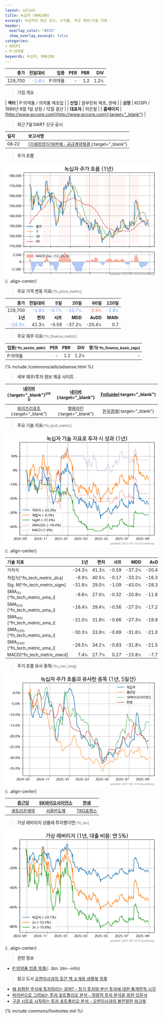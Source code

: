 ```yaml
---
layout: splash
title: 녹십자 (006280)
excerpt: 녹십자의 최근 공시, 수익률, 주요 재무/기술 지표
header:
  overlay_color: "#333"
  show_overlay_excerpt: false
categories:
- KOSPI
- P:의약품
keywords: 녹십자, 006280
---
```


| **종가** | **전일대비** | **업종** | **PER** | **PBR** | **DIV** |
| -------: | -----------: | -------: | ------: | ------: | ------: |
| 129,700 | <span style="color: cornflowerblue">-1.6<small>%</small></span> | P:의약품 | - | 1.2 | 1.2<small>%</small> |

<!-- more -->


> **기업 개요**<a id="company"></a>

| <span style="white-space:nowrap;">**섹터**</span> | P:의약품 / 의약품 제조업 |
| <span style="white-space:nowrap;">**산업**</span> | 알부민외 제조, 판매 |
| <span style="white-space:nowrap;">**상장**</span> | KOSPI / 1989년 8월 1일 상장 / 12월 결산 |
| <span style="white-space:nowrap;">**대표자**</span> | 허은철 |
| <span style="white-space:nowrap;">**홈페이지**</span> | [http://www.gccorp.com](http://www.gccorp.com){:target="_blank"} |


> **최근 7일 DART 신규 공시**<a id="dart"></a>

| **일자** |      | **보고서명** |
| :------- | :--- | :----------- |
| 08&#x2011;22 | | [[기재정정]단일판매ㆍ공급계약체결              ](https://dart.fss.or.kr/dsaf001/main.do?rcpNo=20250822800434){:target="_blank"} |


> **주가 흐름**<a id="price"></a>

![006280](/stock/images/006280.png){: .align-center}


> **주요 가격 변동 지표**<small>[^fn_price_metric]</small>

| **종가** | **전일대비** | **5일** | **20일** | **60일** | **120일** |
| -------: | -----------: | ------: | -------: | -------: | --------: |
| 129,700 | <span style="color: cornflowerblue">-1.6<small>%</small></span> | <span style="color: cornflowerblue">-0.7<small>%</small></span> | <span style="color: cornflowerblue">-10.7<small>%</small></span> | <span style="color: tomato">0.9<small>%</small></span> | <span style="color: cornflowerblue">-2.8<small>%</small></span> |
| **1년** | **편차** | **샤프** | **MDD** | **AvDD** | **MARr** |
| <span style="color: cornflowerblue">-24.3<small>%</small></span> | 41.3<small>%</small> | -0.59 | -37.2<small>%</small> | -20.4<small>%</small> | 0.7 |


> **주요 재무 지표**<small>[^fn_finance_metric]</small>

| **업종**<small>[^fn_sector_abbr]</small> | **PER** | **PBR** | **DIV** | **평가**<small>[^fn_finance_basic_tags]</small> |
| :--------------------------------------- | ------: | ------: | ------: | ----------------------------------------------: |
| P:의약품 | - | 1.2 | 1.2<small>%</small> | - |



{% include /commons/ads/adsense.html %}

> **세부 재무/투자 정보 제공 사이트**

| [네이버](https://m.stock.naver.com/domestic/stock/006280/finance/summary){:target="_blank"}<sup><small>모바일</small></sup> | [네이버](https://finance.naver.com/item/coinfo.naver?code=006280){:target="_blank"} | [FnGuide](https://comp.fnguide.com/SVO2/ASP/SVD_Invest.asp?gicode=A006280&MenuYn=Y){:target="_blank"} |
| :---: | :---: | :---: |
| [와이즈리포트](https://comp.wisereport.co.kr/company/c1040001.aspx?cmp_cd=006280){:target="_blank"} | [밸류라인](https://www.valueline.co.kr/finance/summary/006280){:target="_blank"} | [한국경제](https://markets.hankyung.com/stock/006280/financial-summary){:target="_blank"} |


> **주요 기술 지표**<small>[^fn_tech_metric]</small>


![006280](/stock/images/006280_tech.png){: .align-center}

| **기술 지표** | **1년** | **편차** | **샤프** | **MDD** | **AvDD** |
| :------------ | ------: | -----------: | -------: | ------: | -------: |
| 거치식 | -24.3<small>%</small> | 41.3<small>%</small> | -0.59 | -37.2<small>%</small> | -20.4<small>%</small> |
| 적립식[^fn_tech_metric_dca] | -6.9<small>%</small> | 40.5<small>%</small> | -0.17 | -33.2<small>%</small> | -16.3<small>%</small> |
| Sig. M[^fn_tech_metric_sigm] | -31.6<small>%</small> | 29.0<small>%</small> | -1.09 | -43.0<small>%</small> | -28.3<small>%</small> |
| SMA<small><sub>(5)</sub></small>[^fn_tech_metric_sma_i] | -8.6<small>%</small> | 27.0<small>%</small> | -0.32 | -20.8<small>%</small> | -11.6<small>%</small> |
| SMA<small><sub>(20)</sub></small>[^fn_tech_metric_sma_i] | -16.4<small>%</small> | 29.4<small>%</small> | -0.56 | -27.5<small>%</small> | -17.2<small>%</small> |
| SMA<small><sub>(60)</sub></small>[^fn_tech_metric_sma_i] | -21.0<small>%</small> | 31.8<small>%</small> | -0.66 | -27.3<small>%</small> | -19.9<small>%</small> |
| SMA<small><sub>(120)</sub></small>[^fn_tech_metric_sma_i] | -30.3<small>%</small> | 33.9<small>%</small> | -0.89 | -31.6<small>%</small> | -21.0<small>%</small> |
| SMA<small><sub>(240)</sub></small>[^fn_tech_metric_sma_i] | -28.5<small>%</small> | 34.2<small>%</small> | -0.83 | -31.8<small>%</small> | -21.5<small>%</small> |
| MACD[^fn_tech_metric_macd] | 7.4<small>%</small> | 27.7<small>%</small> | 0.27 | -15.8<small>%</small> | -7.7<small>%</small> |


> **주가 흐름 유사 종목**<a id="corr"></a><small>[^fn_corr_long]</small>

![006280](/stock/images/006280_corr.png){: .align-center}

|       | [종근당](/185750/) | [SK바이오사이언스](/302440/) | [한샘](/009240/) |
| :---: | :------------------------------------: | :------------------------------------: | :------------------------------------: |
|       | [셀트리온제약](/068760/) | [서울반도체](/046890/) | [TKG휴켐스](/069260/) |


> **가상 레버리지 상품에 투자했다면**<a id="2x"></a><small>[^fn_lev]</small>

![006280](/stock/images/006280_2x.png){: .align-center}


> **관련 정보**

- [P:의약품 업종 목록](/stats/sector/kospi_업종_의약품_종목/){: .btn .btn--info}

> **참고 도서** [오렌지사과의 출간 책 소개와 샘플북 목록](https://kongdori.tistory.com/691)

- [왜 위험한 주식에 투자하라는 걸까? - 장기 투자와 분산 투자에 대한 통계학적 시각](https://kongdori.tistory.com/421)
- [파이썬으로 그려보는 투자 포트폴리오 분석  - 정량적 투자 분석을 위한 입문서](https://kongdori.tistory.com/643)
- [구글 시트로 시작하는 투자 포트폴리오 분석 - 오렌지사과의 불친절한 워크북](https://kongdori.tistory.com/449)


{% include commons/footnotes.md %}